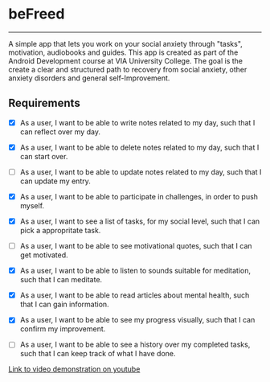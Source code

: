 # beFreed
---

A simple app that lets you work on your social anxiety through "tasks", motivation, audiobooks and guides. This app is created as part of the Android Development course at VIA University College.
The goal is the create a clear and structured path to recovery from social anxiety, other anxiety disorders and general self-Improvement.

Requirements
---
- [x] As a user, I want to be able to write notes related to my day, such that I can reflect over my day.
- [x] As a user, I want to be able to delete notes related to my day, such that I can start over.
- [ ] As a user, I want to be able to update notes related to my day, such that I can update my entry.
- [x] As a user, I want to be able to participate in challenges, in order to push myself.
- [x] As a user, I want to see a list of tasks, for my social level, such that I can pick a appropritate task.
- [ ] As a user, I want to be able to see motivational quotes, such that I can get motivated.
- [x] As a user, I want to be able to listen to sounds suitable for meditation, such that I can meditate.
- [x] As a user, I want to be able to read articles about mental health, such that I can gain information.
- [x] As a user, I want to be able to see my progress visually, such that I can confirm my improvement.
- [ ] As a user, I want to be able to see a history over my completed tasks, such that I can keep track of what I have done.


[Link to video demonstration on youtube](https://www.youtube.com/watch?v=i0erNk9C_q4&t=17s&ab_channel=KasperJensen)
